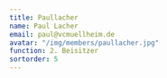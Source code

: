 ```yaml
---
title: Paullacher
name: Paul Lacher
email: paul@vcmuellheim.de
avatar: "/img/members/paullacher.jpg"
function: 2. Beisitzer
sortorder: 5
---
```


